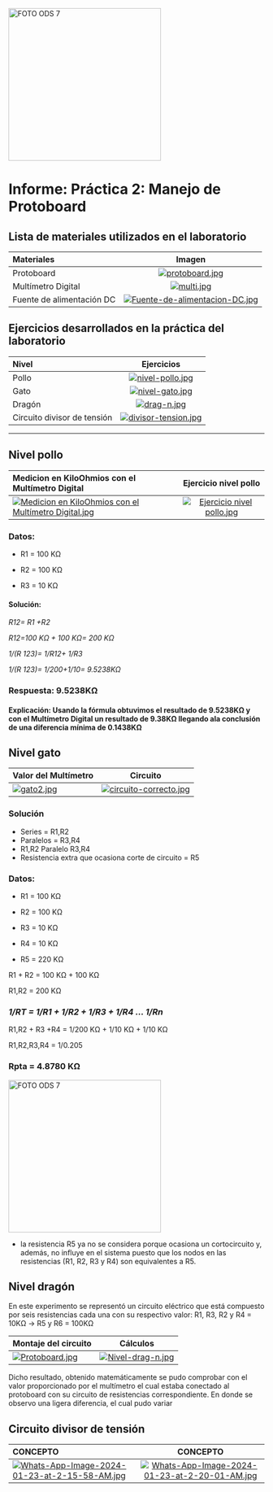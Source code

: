<p align="left">
  <img src="https://encrypted-tbn0.gstatic.com/images?q=tbn:ANd9GcTEI20tmIrrk8sp9_ZQvo1LTBoY2j2L-kia2eLk-UBd8_e6mGZAo09hhWC-mLhtxw-Olg&usqp=CAU" alt="FOTO ODS 7" width="300px" />
</p>

# Informe: Práctica 2: Manejo de Protoboard

                
## Lista de materiales utilizados en el laboratorio


| Materiales  |  Imagen  | 
| :------------ |:---------------:| 
| Protoboard | [![protoboard.jpg](https://i.postimg.cc/HLcsxgBL/protoboard.jpg)](https://postimg.cc/gwpPSf99)|
| Multímetro Digital | [![multi.jpg](https://i.postimg.cc/L6GdmRts/multi.jpg)](https://postimg.cc/nCKS1yw8) |
| Fuente de alimentación DC | [![Fuente-de-alimentacion-DC.jpg](https://i.postimg.cc/Hk3hVg55/Fuente-de-alimentacion-DC.jpg)](https://postimg.cc/k26cpLTX) | 


## Ejercicios desarrollados en la práctica del laboratorio

| Nivel | Ejercicios  | 
| :------------ |:---------------:| 
|     Pollo     |[![nivel-pollo.jpg](https://i.postimg.cc/brzZd5ZF/nivel-pollo.jpg)](https://postimg.cc/34c8cnCg)
|     Gato      | [![nivel-gato.jpg](https://i.postimg.cc/Z5ZJmNyV/nivel-gato.jpg)](https://postimg.cc/bs67Hsgt)
|     Dragón    | [![drag-n.jpg](https://i.postimg.cc/3wzSMPLp/drag-n.jpg)](https://postimg.cc/Ffgg3nXs)
| Circuito divisor de tensión | [![divisor-tension.jpg](https://i.postimg.cc/MHQfCBjz/divisor-tension.jpg)](https://postimg.cc/SYmK8JrP)
                
----

## Nivel  pollo

| Medicion en KiloOhmios con el Multímetro Digital  | Ejercicio nivel pollo  | 
| :------------ |:---------------:| 
| [![Medicion en KiloOhmios con el Multímetro Digital.jpg](https://i.postimg.cc/sDLyYB8y/Imagen-de-Whats-App-2024-01-22-a-las-17-01-16-36483f88.jpg)](https://postimg.cc/mt70RrB6)    | [![Ejercicio nivel pollo.jpg](https://i.postimg.cc/XqtP4Yg6/Imagen-de-Whats-App-2024-01-22-a-las-21-17-35-1e04bae4.jpg)](https://postimg.cc/CnH74Ytc)|

### Datos:
* R1 = 100 KΩ

* R2 = 100 KΩ 

* R3 = 10 KΩ
#### Solución: ####

*R12= R1 +R2*

*R12=100 KΩ + 100 KΩ= 200 KΩ*

*1/(R 123)=  1/R12+ 1/R3*

*1/(R 123)=  1/200+1/10= 9.5238KΩ*

### Respuesta: 9.5238KΩ ### 

#### Explicación: Usando la fórmula obtuvimos el resultado de  9.5238KΩ y con el Multímetro Digital un resultado de 9.38KΩ llegando ala conclusión de una diferencia mínima de 0.1438KΩ   ####


## Nivel gato


| Valor del Multímetro  | Circuito  | 
| :------------ |:---------------:| 
| [![gato2.jpg](https://i.postimg.cc/SxGqGR2v/gato2.jpg)](https://postimg.cc/k2DkJnyQ)   | [![circuito-correcto.jpg](https://i.postimg.cc/SNwnw4Ck/circuito-correcto.jpg)](https://postimg.cc/jL4q7GMF)|

### Solución

* Series = R1,R2 
* Paralelos = R3,R4
* R1,R2 Paralelo R3,R4
* Resistencia extra que ocasiona corte de circuito = R5

  

### Datos:
* R1 = 100 KΩ

* R2 = 100 KΩ 

* R3 = 10 KΩ

* R4 = 10 KΩ

* R5 = 220 KΩ

R1 + R2 = 100 KΩ + 100 KΩ

R1,R2   = 200 KΩ


### *1/RT = 1/R1 + 1/R2 + 1/R3 + 1/R4 ... 1/Rn*

R1,R2 + R3 +R4 = 1/200 KΩ + 1/10 KΩ + 1/10 KΩ

R1,R2,R3,R4    = 1/0.205

### Rpta = 4.8780 KΩ


<p align="left">
  <img src="https://i.postimg.cc/G2YwfmgY/explicaci-n.jpg)](https://postimg.cc/G8c58dCh)" alt="FOTO ODS 7" width="300px" />
</p>


* la resistencia R5 ya no se considera porque ocasiona un cortocircuito y, además, no influye en el sistema puesto que los nodos en las resistencias (R1, R2, R3 y R4) son equivalentes a R5.




## Nivel dragón

En este experimento se representó un circuito eléctrico que está compuesto por seis resistencias cada una con su respectivo valor:
R1, R3, R2 y R4 = 10KΩ → R5 y R6 = 100KΩ

| Montaje del circuito |  Cálculos  | 
| :------------ |:---------------:| 
| [![Protoboard.jpg](https://i.postimg.cc/Pq8RnYrK/Protoboard.jpg)](https://postimg.cc/5Hb3wHzF) |[![Nivel-drag-n.jpg](https://i.postimg.cc/dt1wCNVf/Nivel-drag-n.jpg)](https://postimg.cc/8sq2QHWd)|

Dicho resultado, obtenido matemáticamente se pudo comprobar con el valor proporcionado por el multímetro el cual estaba conectado al protoboard con su circuito de resistencias correspondiente. En donde se observo una ligera diferencia, el cual pudo variar 


## Circuito divisor de tensión

| CONCEPTO  |  CONCEPTO  | 
| :------------ |:---------------:| 
| [![Whats-App-Image-2024-01-23-at-2-15-58-AM.jpg](https://i.postimg.cc/bYn0pf3j/Whats-App-Image-2024-01-23-at-2-15-58-AM.jpg)](https://postimg.cc/kDnRvZ0j) | [![Whats-App-Image-2024-01-23-at-2-20-01-AM.jpg](https://i.postimg.cc/Lss7b8kS/Whats-App-Image-2024-01-23-at-2-20-01-AM.jpg)](https://postimg.cc/DStBWFYp)|

